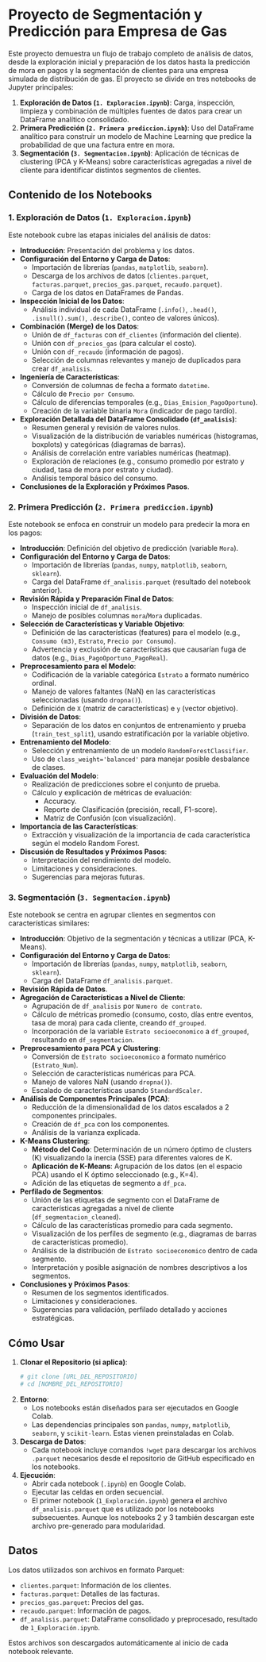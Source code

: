 # Proyecto de Segmentación y Predicción para Empresa de Gas

Este proyecto demuestra un flujo de trabajo completo de análisis de datos, desde la exploración inicial y preparación de los datos hasta la predicción de mora en pagos y la segmentación de clientes para una empresa simulada de distribución de gas. El proyecto se divide en tres notebooks de Jupyter principales:

1.  **Exploración de Datos (`1. Exploracion.ipynb`)**: Carga, inspección, limpieza y combinación de múltiples fuentes de datos para crear un DataFrame analítico consolidado.
2.  **Primera Predicción (`2. Primera prediccion.ipynb`)**: Uso del DataFrame analítico para construir un modelo de Machine Learning que predice la probabilidad de que una factura entre en mora.
3.  **Segmentación (`3. Segmentacion.ipynb`)**: Aplicación de técnicas de clustering (PCA y K-Means) sobre características agregadas a nivel de cliente para identificar distintos segmentos de clientes.

## Contenido de los Notebooks

### 1. Exploración de Datos (`1. Exploracion.ipynb`)

Este notebook cubre las etapas iniciales del análisis de datos:

* **Introducción**: Presentación del problema y los datos.
* **Configuración del Entorno y Carga de Datos**:
    * Importación de librerías (`pandas`, `matplotlib`, `seaborn`).
    * Descarga de los archivos de datos (`clientes.parquet`, `facturas.parquet`, `precios_gas.parquet`, `recaudo.parquet`).
    * Carga de los datos en DataFrames de Pandas.
* **Inspección Inicial de los Datos**:
    * Análisis individual de cada DataFrame (`.info()`, `.head()`, `.isnull().sum()`, `.describe()`, conteo de valores únicos).
* **Combinación (Merge) de los Datos**:
    * Unión de `df_facturas` con `df_clientes` (información del cliente).
    * Unión con `df_precios_gas` (para calcular el costo).
    * Unión con `df_recaudo` (información de pagos).
    * Selección de columnas relevantes y manejo de duplicados para crear `df_analisis`.
* **Ingeniería de Características**:
    * Conversión de columnas de fecha a formato `datetime`.
    * Cálculo de `Precio por Consumo`.
    * Cálculo de diferencias temporales (e.g., `Dias_Emision_PagoOportuno`).
    * Creación de la variable binaria `Mora` (indicador de pago tardío).
* **Exploración Detallada del DataFrame Consolidado (`df_analisis`)**:
    * Resumen general y revisión de valores nulos.
    * Visualización de la distribución de variables numéricas (histogramas, boxplots) y categóricas (diagramas de barras).
    * Análisis de correlación entre variables numéricas (heatmap).
    * Exploración de relaciones (e.g., consumo promedio por estrato y ciudad, tasa de mora por estrato y ciudad).
    * Análisis temporal básico del consumo.
* **Conclusiones de la Exploración y Próximos Pasos**.

### 2. Primera Predicción (`2. Primera prediccion.ipynb`)

Este notebook se enfoca en construir un modelo para predecir la mora en los pagos:

* **Introducción**: Definición del objetivo de predicción (variable `Mora`).
* **Configuración del Entorno y Carga de Datos**:
    * Importación de librerías (`pandas`, `numpy`, `matplotlib`, `seaborn`, `sklearn`).
    * Carga del DataFrame `df_analisis.parquet` (resultado del notebook anterior).
* **Revisión Rápida y Preparación Final de Datos**:
    * Inspección inicial de `df_analisis`.
    * Manejo de posibles columnas `mora`/`Mora` duplicadas.
* **Selección de Características y Variable Objetivo**:
    * Definición de las características (features) para el modelo (e.g., `Consumo (m3)`, `Estrato`, `Precio por Consumo`).
    * Advertencia y exclusión de características que causarían fuga de datos (e.g., `Dias_PagoOportuno_PagoReal`).
* **Preprocesamiento para el Modelo**:
    * Codificación de la variable categórica `Estrato` a formato numérico ordinal.
    * Manejo de valores faltantes (NaN) en las características seleccionadas (usando `dropna()`).
    * Definición de `X` (matriz de características) e `y` (vector objetivo).
* **División de Datos**:
    * Separación de los datos en conjuntos de entrenamiento y prueba (`train_test_split`), usando estratificación por la variable objetivo.
* **Entrenamiento del Modelo**:
    * Selección y entrenamiento de un modelo `RandomForestClassifier`.
    * Uso de `class_weight='balanced'` para manejar posible desbalance de clases.
* **Evaluación del Modelo**:
    * Realización de predicciones sobre el conjunto de prueba.
    * Cálculo y explicación de métricas de evaluación:
        * Accuracy.
        * Reporte de Clasificación (precisión, recall, F1-score).
        * Matriz de Confusión (con visualización).
* **Importancia de las Características**:
    * Extracción y visualización de la importancia de cada característica según el modelo Random Forest.
* **Discusión de Resultados y Próximos Pasos**:
    * Interpretación del rendimiento del modelo.
    * Limitaciones y consideraciones.
    * Sugerencias para mejoras futuras.

### 3. Segmentación (`3. Segmentacion.ipynb`)

Este notebook se centra en agrupar clientes en segmentos con características similares:

* **Introducción**: Objetivo de la segmentación y técnicas a utilizar (PCA, K-Means).
* **Configuración del Entorno y Carga de Datos**:
    * Importación de librerías (`pandas`, `numpy`, `matplotlib`, `seaborn`, `sklearn`).
    * Carga del DataFrame `df_analisis.parquet`.
* **Revisión Rápida de Datos**.
* **Agregación de Características a Nivel de Cliente**:
    * Agrupación de `df_analisis` por `Numero de contrato`.
    * Cálculo de métricas promedio (consumo, costo, días entre eventos, tasa de mora) para cada cliente, creando `df_grouped`.
    * Incorporación de la variable `Estrato socioeconomico` a `df_grouped`, resultando en `df_segmentacion`.
* **Preprocesamiento para PCA y Clustering**:
    * Conversión de `Estrato socioeconomico` a formato numérico (`Estrato_Num`).
    * Selección de características numéricas para PCA.
    * Manejo de valores NaN (usando `dropna()`).
    * Escalado de características usando `StandardScaler`.
* **Análisis de Componentes Principales (PCA)**:
    * Reducción de la dimensionalidad de los datos escalados a 2 componentes principales.
    * Creación de `df_pca` con los componentes.
    * Análisis de la varianza explicada.
* **K-Means Clustering**:
    * **Método del Codo**: Determinación de un número óptimo de clusters (K) visualizando la inercia (SSE) para diferentes valores de K.
    * **Aplicación de K-Means**: Agrupación de los datos (en el espacio PCA) usando el K óptimo seleccionado (e.g., K=4).
    * Adición de las etiquetas de segmento a `df_pca`.
* **Perfilado de Segmentos**:
    * Unión de las etiquetas de segmento con el DataFrame de características agregadas a nivel de cliente (`df_segmentacion_cleaned`).
    * Cálculo de las características promedio para cada segmento.
    * Visualización de los perfiles de segmento (e.g., diagramas de barras de características promedio).
    * Análisis de la distribución de `Estrato socioeconomico` dentro de cada segmento.
    * Interpretación y posible asignación de nombres descriptivos a los segmentos.
* **Conclusiones y Próximos Pasos**:
    * Resumen de los segmentos identificados.
    * Limitaciones y consideraciones.
    * Sugerencias para validación, perfilado detallado y acciones estratégicas.

## Cómo Usar

1.  **Clonar el Repositorio (si aplica)**:
    ```bash
    # git clone [URL_DEL_REPOSITORIO]
    # cd [NOMBRE_DEL_REPOSITORIO]
    ```
2.  **Entorno**:
    * Los notebooks están diseñados para ser ejecutados en Google Colab.
    * Las dependencias principales son `pandas`, `numpy`, `matplotlib`, `seaborn`, y `scikit-learn`. Estas vienen preinstaladas en Colab.
3.  **Descarga de Datos**:
    * Cada notebook incluye comandos `!wget` para descargar los archivos `.parquet` necesarios desde el repositorio de GitHub especificado en los notebooks.
4.  **Ejecución**:
    * Abrir cada notebook (`.ipynb`) en Google Colab.
    * Ejecutar las celdas en orden secuencial.
    * El primer notebook (`1_Exploración.ipynb`) genera el archivo `df_analisis.parquet` que es utilizado por los notebooks subsecuentes. Aunque los notebooks 2 y 3 también descargan este archivo pre-generado para modularidad.

## Datos

Los datos utilizados son archivos en formato Parquet:

* `clientes.parquet`: Información de los clientes.
* `facturas.parquet`: Detalles de las facturas.
* `precios_gas.parquet`: Precios del gas.
* `recaudo.parquet`: Información de pagos.
* `df_analisis.parquet`: DataFrame consolidado y preprocesado, resultado de `1_Exploración.ipynb`.

Estos archivos son descargados automáticamente al inicio de cada notebook relevante.
